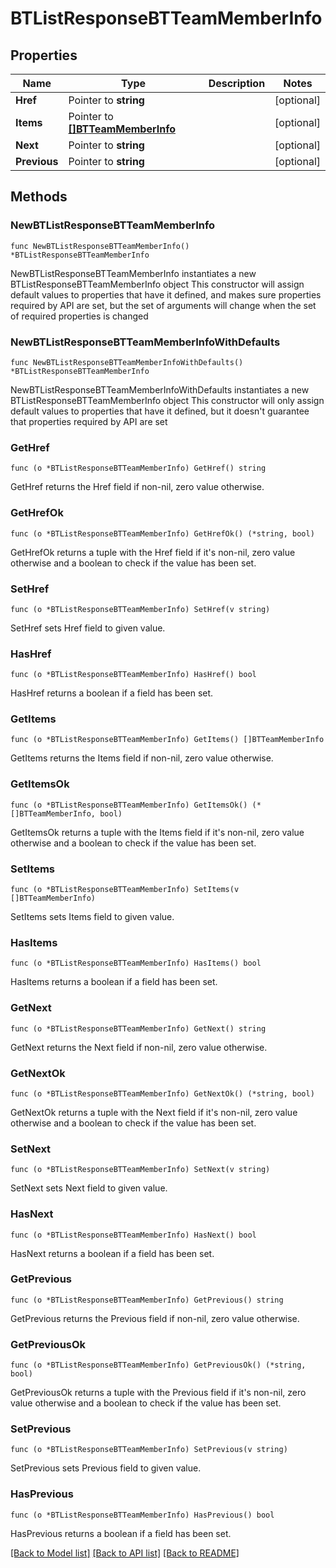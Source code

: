 # BTListResponseBTTeamMemberInfo

## Properties

Name | Type | Description | Notes
------------ | ------------- | ------------- | -------------
**Href** | Pointer to **string** |  | [optional] 
**Items** | Pointer to [**[]BTTeamMemberInfo**](BTTeamMemberInfo.md) |  | [optional] 
**Next** | Pointer to **string** |  | [optional] 
**Previous** | Pointer to **string** |  | [optional] 

## Methods

### NewBTListResponseBTTeamMemberInfo

`func NewBTListResponseBTTeamMemberInfo() *BTListResponseBTTeamMemberInfo`

NewBTListResponseBTTeamMemberInfo instantiates a new BTListResponseBTTeamMemberInfo object
This constructor will assign default values to properties that have it defined,
and makes sure properties required by API are set, but the set of arguments
will change when the set of required properties is changed

### NewBTListResponseBTTeamMemberInfoWithDefaults

`func NewBTListResponseBTTeamMemberInfoWithDefaults() *BTListResponseBTTeamMemberInfo`

NewBTListResponseBTTeamMemberInfoWithDefaults instantiates a new BTListResponseBTTeamMemberInfo object
This constructor will only assign default values to properties that have it defined,
but it doesn't guarantee that properties required by API are set

### GetHref

`func (o *BTListResponseBTTeamMemberInfo) GetHref() string`

GetHref returns the Href field if non-nil, zero value otherwise.

### GetHrefOk

`func (o *BTListResponseBTTeamMemberInfo) GetHrefOk() (*string, bool)`

GetHrefOk returns a tuple with the Href field if it's non-nil, zero value otherwise
and a boolean to check if the value has been set.

### SetHref

`func (o *BTListResponseBTTeamMemberInfo) SetHref(v string)`

SetHref sets Href field to given value.

### HasHref

`func (o *BTListResponseBTTeamMemberInfo) HasHref() bool`

HasHref returns a boolean if a field has been set.

### GetItems

`func (o *BTListResponseBTTeamMemberInfo) GetItems() []BTTeamMemberInfo`

GetItems returns the Items field if non-nil, zero value otherwise.

### GetItemsOk

`func (o *BTListResponseBTTeamMemberInfo) GetItemsOk() (*[]BTTeamMemberInfo, bool)`

GetItemsOk returns a tuple with the Items field if it's non-nil, zero value otherwise
and a boolean to check if the value has been set.

### SetItems

`func (o *BTListResponseBTTeamMemberInfo) SetItems(v []BTTeamMemberInfo)`

SetItems sets Items field to given value.

### HasItems

`func (o *BTListResponseBTTeamMemberInfo) HasItems() bool`

HasItems returns a boolean if a field has been set.

### GetNext

`func (o *BTListResponseBTTeamMemberInfo) GetNext() string`

GetNext returns the Next field if non-nil, zero value otherwise.

### GetNextOk

`func (o *BTListResponseBTTeamMemberInfo) GetNextOk() (*string, bool)`

GetNextOk returns a tuple with the Next field if it's non-nil, zero value otherwise
and a boolean to check if the value has been set.

### SetNext

`func (o *BTListResponseBTTeamMemberInfo) SetNext(v string)`

SetNext sets Next field to given value.

### HasNext

`func (o *BTListResponseBTTeamMemberInfo) HasNext() bool`

HasNext returns a boolean if a field has been set.

### GetPrevious

`func (o *BTListResponseBTTeamMemberInfo) GetPrevious() string`

GetPrevious returns the Previous field if non-nil, zero value otherwise.

### GetPreviousOk

`func (o *BTListResponseBTTeamMemberInfo) GetPreviousOk() (*string, bool)`

GetPreviousOk returns a tuple with the Previous field if it's non-nil, zero value otherwise
and a boolean to check if the value has been set.

### SetPrevious

`func (o *BTListResponseBTTeamMemberInfo) SetPrevious(v string)`

SetPrevious sets Previous field to given value.

### HasPrevious

`func (o *BTListResponseBTTeamMemberInfo) HasPrevious() bool`

HasPrevious returns a boolean if a field has been set.


[[Back to Model list]](../README.md#documentation-for-models) [[Back to API list]](../README.md#documentation-for-api-endpoints) [[Back to README]](../README.md)


